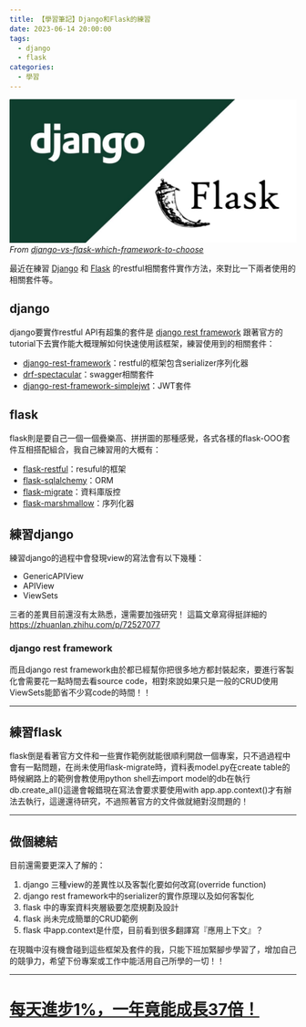 ```yaml
---
title: 【學習筆記】Django和Flask的練習
date: 2023-06-14 20:00:00
tags: 
  - django
  - flask
categories:
  - 學習
---
```


![](images/django_flask_practice/Django-vs-Flask-1.jpg)
*From [django-vs-flask-which-framework-to-choose](https://www.turing.com/blog/django-vs-flask-which-framework-to-choose/)*

最近在練習 [Django](https://www.djangoproject.com/) 和 [Flask](https://flask.palletsprojects.com/en/latest/) 的restful相關套件實作方法，來對比一下兩者使用的相關套件等。

## django
django要實作restful API有超集的套件是 [django rest framework](https://www.django-rest-framework.org/) 跟著官方的tutorial下去實作能大概理解如何快速使用該框架，練習使用到的相關套件：

+ [django-rest-framework](https://www.django-rest-framework.org/)：restful的框架包含serializer序列化器
+ [drf-spectacular](https://drf-spectacular.readthedocs.io/en/latest/)：swagger相關套件
+ [django-rest-framework-simplejwt](https://django-rest-framework-simplejwt.readthedocs.io/en/latest/)：JWT套件

## flask

flask則是要自己一個一個疊樂高、拼拼圖的那種感覺，各式各樣的flask-OOO套件互相搭配組合，我自己練習用的大概有：

+ [flask-restful](https://flask-restful.readthedocs.io/en/latest/)：resuful的框架
+ [flask-sqlalchemy](https://flask-sqlalchemy.palletsprojects.com/en/latest/)：ORM
+ [flask-migrate](https://flask-migrate.readthedocs.io/en/latest/)：資料庫版控
+ [flask-marshmallow](https://flask-marshmallow.readthedocs.io/en/latest/)：序列化器

## 練習django
練習django的過程中會發現view的寫法會有以下幾種：

+ GenericAPIView
+ APIView
+ ViewSets

三者的差異目前還沒有太熟悉，還需要加強研究！
這篇文章寫得挺詳細的
https://zhuanlan.zhihu.com/p/72527077

### django rest framework
而且django rest framework由於都已經幫你把很多地方都封裝起來，要進行客製化會需要花一點時間去看source code，相對來說如果只是一般的CRUD使用ViewSets能節省不少寫code的時間！！

---

## 練習flask

flask倒是看著官方文件和一些實作範例就能很順利開啟一個專案，只不過過程中會有一點問題，在尚未使用flask-migrate時，資料表model.py在create table的時候網路上的範例會教使用python shell去import model的db在執行db.create_all()這邊會報錯現在寫法會要求要使用with app.app.context()才有辦法去執行，這邊還待研究，不過照著官方的文件做就絕對沒問題的！

---

## 做個總結
目前還需要更深入了解的：

1. django 三種view的差異性以及客製化要如何改寫(override function)
2. django rest framework中的serializer的實作原理以及如何客製化
3. flask 中的專案資料夾層級要怎麼規劃及設計
4. flask 尚未完成簡單的CRUD範例
5. flask 中app.context是什麼，目前看到很多翻譯寫『應用上下文』？

在現職中沒有機會碰到這些框架及套件的我，只能下班加緊腳步學習了，增加自己的競爭力，希望下份專案或工作中能活用自己所學的一切！！

---

# [每天進步1%，一年竟能成長37倍！](https://www.storm.mg/lifestyle/3360705?page=1)